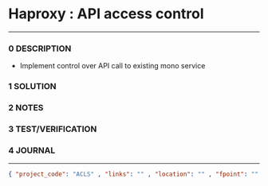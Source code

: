 # Haproxy : API access control
--------------------------------
### 0 DESCRIPTION

- Implement control over API call to existing mono service

### 1 SOLUTION


### 2 NOTES


### 3 TEST/VERIFICATION


### 4 JOURNAL



--------------------------------
```json
{ "project_code": "ACLS" , "links": "" , "location": "" , "fpoint": "" }
```
